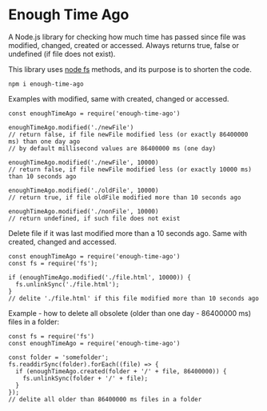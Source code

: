 # Enough Time Ago

A Node.js library for checking how much time has passed since file was modified, changed, created or accessed. Always returns true, false or undefined (if file does not exist).

This library uses [node fs](https://nodejs.org/api/fs.html) methods, and its purpose is to shorten the code.

```{}
npm i enough-time-ago
```

Examples with modified, same with created, changed or accessed.

```{js}
const enoughTimeAgo = require('enough-time-ago')

enoughTimeAgo.modified('./newFile')
// return false, if file newFile modified less (or exactly 86400000 ms) than one day ago
// by default millisecond values are 86400000 ms (one day)

enoughTimeAgo.modified('./newFile', 10000)
// return false, if file newFile modified less (or exactly 10000 ms) than 10 seconds ago

enoughTimeAgo.modified('./oldFile', 10000)
// return true, if file oldFile modified more than 10 seconds ago

enoughTimeAgo.modified('./nonFile', 10000)
// return undefined, if such file does not exist
```

Delete file if it was last modified more than a 10 seconds ago.
Same with created, changed and accessed.

```{js}
const enoughTimeAgo = require('enough-time-ago')
const fs = require('fs');

if (enoughTimeAgo.modified('./file.html', 10000)) {
  fs.unlinkSync('./file.html');
}
// delite './file.html' if this file modified more than 10 seconds ago
```

Example - how to delete all obsolete (older than one day - 86400000 ms) files in a folder:

```{js}
const fs = require('fs')
const enoughTimeAgo = require('enough-time-ago')

const folder = 'somefolder';
fs.readdirSync(folder).forEach((file) => {
  if (enoughTimeAgo.created(folder + '/' + file, 86400000)) {
    fs.unlinkSync(folder + '/' + file);
  }
});
// delite all older than 86400000 ms files in a folder
```
